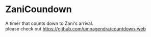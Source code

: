 # ZaniCoundown
A timer that counts down to Zani's arrival.
</br>
please check out https://github.com/umnagendra/countdown-web
